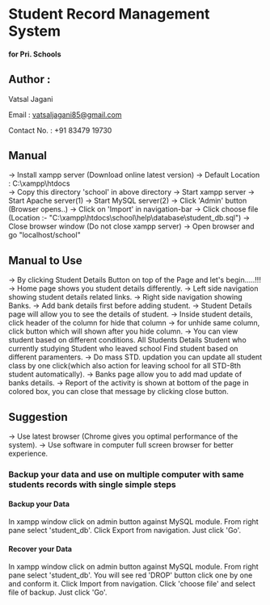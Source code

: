 # Student Record Management System
####                 for Pri. Schools

## Author :
Vatsal Jagani

Email : vatsaljagani85@gmail.com

Contact No. : +91 83479 19730


## Manual
-> Install xampp server (Download online latest version)
-> Default Location : C:\xampp\htdocs\
-> Copy this directory 'school' in above directory
-> Start xampp server
	-> Start Apache server(1)
	-> Start MySQL server(2)
	-> Click 'Admin' button (Browser opens..)
	-> Click on 'Import' in navigation-bar
	-> Click choose file (Location :- "C:\xampp\htdocs\school\help\database\student_db.sql")
	-> Close browser window
	(Do not close xampp server)
-> Open browser and go "localhost/school"

## Manual to Use
-> By clicking Student Details Button on top of the Page and let's begin.....!!!
-> Home page shows you student details differently.
-> Left side navigation showing student details related links.
-> Right side navigation showing Banks.
-> Add bank details first before adding student.
-> Student Details page will allow you to see the details of student.
-> Inside student details, click header of the column for hide that column
-> for unhide same column, click button which will shown after you hide column.
-> You can view student based on different conditions.
	All Students Details
	Student who currently studying
	Student who leaved school
	Find student based on different paramenters.
-> Do mass STD. updation
	you can update all student class by one click(which also action for leaving school for all STD-8th student automatically). 
-> Banks page allow you to add mad update of banks details.
-> Report of the activity is shown at bottom of the page in colored box, you can close that message by clicking close button.

## Suggestion
-> Use latest browser (Chrome gives you optimal performance of the system).
-> Use software in computer full screen browser for better experience.

### Backup your data and use on multiple computer with same students records with single simple steps

#### Backup your Data
In xampp window click on admin button against MySQL module.
From right pane select 'student_db'.
Click Export from navigation.
Just click 'Go'.

#### Recover your Data
In xampp window click on admin button against MySQL module.
From right pane select 'student_db'.
You will see red 'DROP' button click one by one and conform it.
Click Import from navigation.
Click 'choose file' and select file of backup.
Just click 'Go'.
